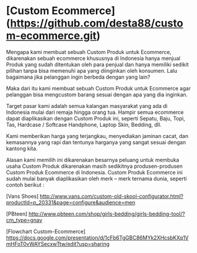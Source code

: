 [Custom Ecommerce] (https://github.com/desta88/custom-ecommerce.git)
==========================================

Mengapa kami membuat sebuah Custom Produk untuk Ecommerce, dikarenakan sebuah ecommerce khususnya di Indonesia hanya menjual Produk yang sudah ditentukan oleh para penjual dan hanya memiliki sedikit pilihan tanpa bisa memenuhi apa yang diinginkan oleh konsumen. Lalu bagaimana jika pelanggan ingin berbeda dengan yang lain? 

Maka dari itu kami membuat sebuah Custom Produk untuk Ecommerce agar pelanggan bisa mengcustom barang sesuai dengan apa yang dia inginkan.

Target pasar kami adalah semua kalangan masyarakat yang ada di Indonesia mulai dari remaja hingga orang tua. Hampir semua ecommerce dapat diaplikasikan dengan Custom Produk ini, seperti Sepatu, Baju, Topi, Tas, Hardcase / Softcase Handphone, Laptop Skin, Bedding, dll. 

Kami memberikan harga yang terjangkau, menyediakan jaminan cacat, dan kemasannya yang  rapi dan tentunya harganya yang sangat sesuai dengan kantong kita.

Alasan kami memilih ini dikarenakan besarnya peluang untuk membuka usaha Custom Produk dikarenakan masih sedikitnya produsen-produsen Custom Produk Ecommerce di Indonesia. Custom Produk Ecommerce ini sudah mulai banyak diaplikasikan oleh merk – merk ternama dunia, seperti contoh berikut :

[Vans Shoes] http://www.vans.com/custom-old-skool-configurator.html?productId=p_20331&page=configure&audience=men

[PBteen] http://www.pbteen.com/shop/girls-bedding/girls-bedding-tool/?cm_type=gnav

[Flowchart Custom-Ecommerce] https://docs.google.com/presentation/d/1cFb6TgGBC86MYk2XHcsbKXq1VmHFoT0vWAYSecxwTtw/edit?usp=sharing
